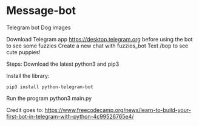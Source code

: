 # Message-bot
Telegram bot Dog images

Download Telegram app https://desktop.telegram.org before using the bot to see some fuzzies 
Create a new chat with fuzzies_bot
Text /bop to see cute puppies!

Steps:
Download the latest python3 and pip3


Install the library:
  
    pip3 install python-telegram-bot
  
Run the program 
    python3 main.py

Credit goes to: https://www.freecodecamp.org/news/learn-to-build-your-first-bot-in-telegram-with-python-4c99526765e4/
